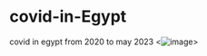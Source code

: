 # covid-in-Egypt
covid in egypt from 2020 to may 2023
<![image](https://github.com/ahmedelmasry97/covid-in-Egypt/assets/127942231/a555bbc9-9c9d-43b7-b79a-651c4334724a)>
